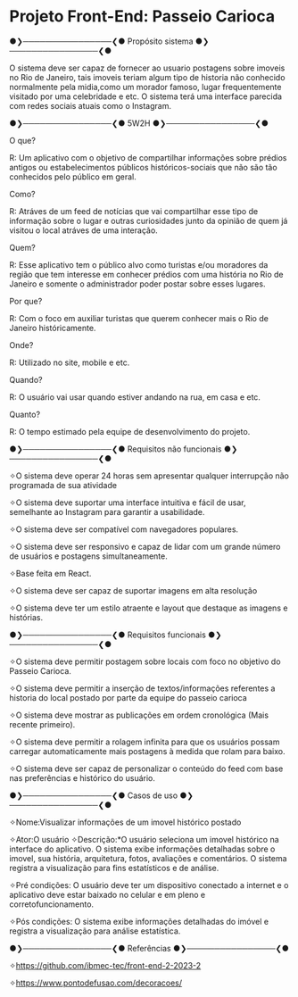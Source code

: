 # Projeto Front-End: Passeio Carioca



●❯────────────────❮● Propósito sistema ●❯────────────────❮●

O sistema deve ser capaz de fornecer ao usuario postagens sobre imoveis no Rio de Janeiro, tais imoveis teriam algum tipo de historia não conhecido normalmente pela midia,como um morador famoso, lugar frequentemente visitado por uma celebridade e etc. O sistema terá uma interface parecida com redes sociais atuais como o Instagram.

●❯────────────────❮● 5W2H ●❯────────────────❮●

O que?

R: Um aplicativo com o objetivo de compartilhar informações sobre prédios antigos ou estabelecimentos públicos históricos-sociais que não são tão conhecidos pelo público em geral.

Como?

R: Atráves de um feed de notícias que vai compartilhar esse tipo de informação sobre o lugar e outras curiosidades junto da opinião de quem já visitou o local atráves de uma interação.

Quem?

R: Esse aplicativo tem o público alvo como turistas e/ou moradores da região que tem interesse em conhecer prédios com uma história no Rio de Janeiro e somente o administrador poder postar sobre esses lugares.

Por que?

R: Com o foco em auxiliar turistas que querem conhecer mais o Rio de Janeiro históricamente.

Onde?

R: Utilizado no site, mobile e etc.

Quando?

R: O usuário vai usar quando estiver andando na rua, em casa e etc.

Quanto?

R: O tempo estimado pela equipe de desenvolvimento do projeto.

●❯────────────────❮● Requisitos não funcionais ●❯────────────────❮●

✧O sistema deve operar 24 horas sem apresentar qualquer interrupção não programada de sua atividade

✧O sistema deve suportar uma interface intuitiva e fácil de usar, semelhante ao Instagram para garantir a usabilidade.

✧O sistema deve ser compatível com navegadores populares.

✧O sistema deve ser responsivo e capaz de lidar com um grande número de usuários e postagens simultaneamente.

✧Base feita em React.

✧O sistema deve ser capaz de suportar imagens em alta resolução

✧O sistema deve ter um estilo atraente e layout que destaque as imagens e histórias.

●❯────────────────❮● Requisitos funcionais ●❯────────────────❮●

✧O sistema deve permitir postagem sobre locais com foco no objetivo do Passeio Carioca.

✧O sistema deve permitir a inserção de textos/informações referentes a historia do local postado por parte da equipe do passeio carioca

✧O sistema deve mostrar as publicações em ordem cronológica (Mais recente primeiro).

✧O sistema deve permitir a rolagem infinita para que os usuários possam carregar automaticamente mais postagens à medida que rolam para baixo.

✧O sistema deve ser capaz de personalizar o conteúdo do feed com base nas preferências e histórico do usuário.

●❯────────────────❮● Casos de uso ●❯────────────────❮●

✧Nome:Visualizar informações de um imovel histórico postado

✧Ator:O usuário
✧Descrição:*O usuário seleciona um imovel histórico na interface do aplicativo. O sistema exibe informações detalhadas sobre o imovel, sua história, arquitetura, fotos, avaliações e comentários. O sistema registra a visualização para fins estatísticos e de análise.

✧Pré condições: O usuário deve ter um dispositivo conectado a internet e o aplicativo deve estar baixado no celular e em pleno e corretofuncionamento.


✧Pós condições: O sistema exibe informações detalhadas do imóvel e registra a visualização para análise estatística.


●❯────────────────❮● Referências ●❯────────────────❮●

✧https://github.com/ibmec-tec/front-end-2-2023-2

✧https://www.pontodefusao.com/decoracoes/



